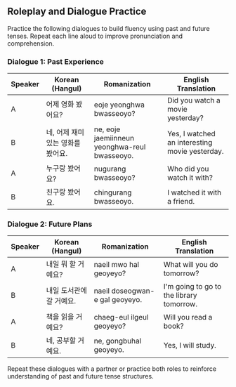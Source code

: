 ## Roleplay and Dialogue Practice

Practice the following dialogues to build fluency using past and future tenses. Repeat each line aloud to improve pronunciation and comprehension.

### Dialogue 1: Past Experience

| Speaker | Korean (Hangul)                   | Romanization                                    | English Translation                              |
|---------|-----------------------------------|-------------------------------------------------|--------------------------------------------------|
| A       | 어제 영화 봤어요?                  | eoje yeonghwa bwasseoyo?                        | Did you watch a movie yesterday?                 |
| B       | 네, 어제 재미있는 영화를 봤어요.      | ne, eoje jaemiinneun yeonghwa-reul bwasseoyo.     | Yes, I watched an interesting movie yesterday.   |
| A       | 누구랑 봤어요?                    | nugurang bwasseoyo?                              | Who did you watch it with?                       |
| B       | 친구랑 봤어요.                    | chingurang bwasseoyo.                            | I watched it with a friend.                      |

### Dialogue 2: Future Plans

| Speaker | Korean (Hangul)                   | Romanization                                    | English Translation                              |
|---------|-----------------------------------|-------------------------------------------------|--------------------------------------------------|
| A       | 내일 뭐 할 거예요?                 | naeil mwo hal geoyeyo?                           | What will you do tomorrow?                       |
| B       | 내일 도서관에 갈 거예요.            | naeil doseogwan-e gal geoyeyo.                   | I'm going to go to the library tomorrow.         |
| A       | 책을 읽을 거예요?                  | chaeg-eul ilgeul geoyeyo?                        | Will you read a book?                            |
| B       | 네, 공부할 거예요.                 | ne, gongbuhal geoyeyo.                           | Yes, I will study.                               |

Repeat these dialogues with a partner or practice both roles to reinforce understanding of past and future tense structures.